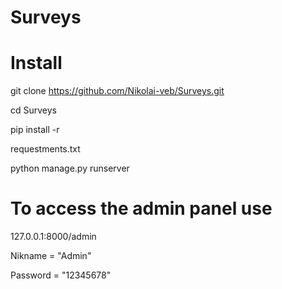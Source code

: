 # Surveys

# Install

git clone https://github.com/Nikolai-veb/Surveys.git

cd Surveys 

pip install -r 

requestments.txt

python manage.py runserver

# To access the admin panel use

127.0.0.1:8000/admin

Nikname = "Admin"

Password = "12345678"
